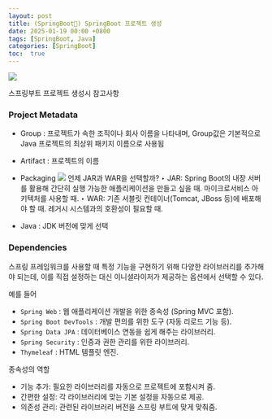 ```yaml
---
layout: post
title: (SpringBoot🍃) SpringBoot 프로젝트 생성
date: 2025-01-19 00:00 +0800
tags: [SpringBoot, Java]
categories: [SpringBoot]
toc:  true
---
```

![](https://velog.velcdn.com/images/ukja2/post/f5a31409-56dc-4b07-bbbe-490beb314b9e/image.png)

스프링부트 프로젝트 생성시 참고사항
<!--more-->


### Project Metadata
- Group : 프로젝트가 속한 조직이나 회사 이름을 나타내며, Group값은 기본적으로 Java 프로젝트의 최상위 패키지 이름으로 사용됨
- Artifact : 프로젝트의 이름
- Packaging 
	![](https://velog.velcdn.com/images/ukja2/post/1e1f9960-567f-49ae-8354-bfec19829826/image.png)
언제 JAR과 WAR을 선택할까?
‣ JAR:
Spring Boot의 내장 서버를 활용해 간단히 실행 가능한 애플리케이션을 만들고 싶을 때.
마이크로서비스 아키텍처를 사용할 때.
‣ WAR:
기존 서블릿 컨테이너(Tomcat, JBoss 등)에 배포해야 할 때.
레거시 시스템과의 호환성이 필요할 때.

- Java : JDK 버전에 맞게 선택

### Dependencies
스프링 프레임워크를 사용할 때 특정 기능을 구현하기 위해 다양한 라이브러리를 추가해야 되는데, 이를 직접 설정하는 대신 이니셜라이저가 제공하는 옵션에서 선택할 수 있다.

예를 들어
- `Spring Web` : 웹 애플리케이션 개발을 위한 종속성 (Spring MVC 포함).
- `Spring Boot DevTools` : 개발 편의를 위한 도구 (자동 리로드 기능 등).
- `Spring Data JPA` : 데이터베이스 연동을 쉽게 해주는 라이브러리.
- `Spring Security` : 인증과 권한 관리를 위한 라이브러리.
- `Thymeleaf` : HTML 템플릿 엔진.

종속성의 역할

- 기능 추가: 필요한 라이브러리를 자동으로 프로젝트에 포함시켜 줌.
- 간편한 설정: 각 라이브러리에 맞는 기본 설정을 자동으로 제공.
- 의존성 관리: 관련된 라이브러리 버전을 스프링 부트에 맞게 맞춰줌.

